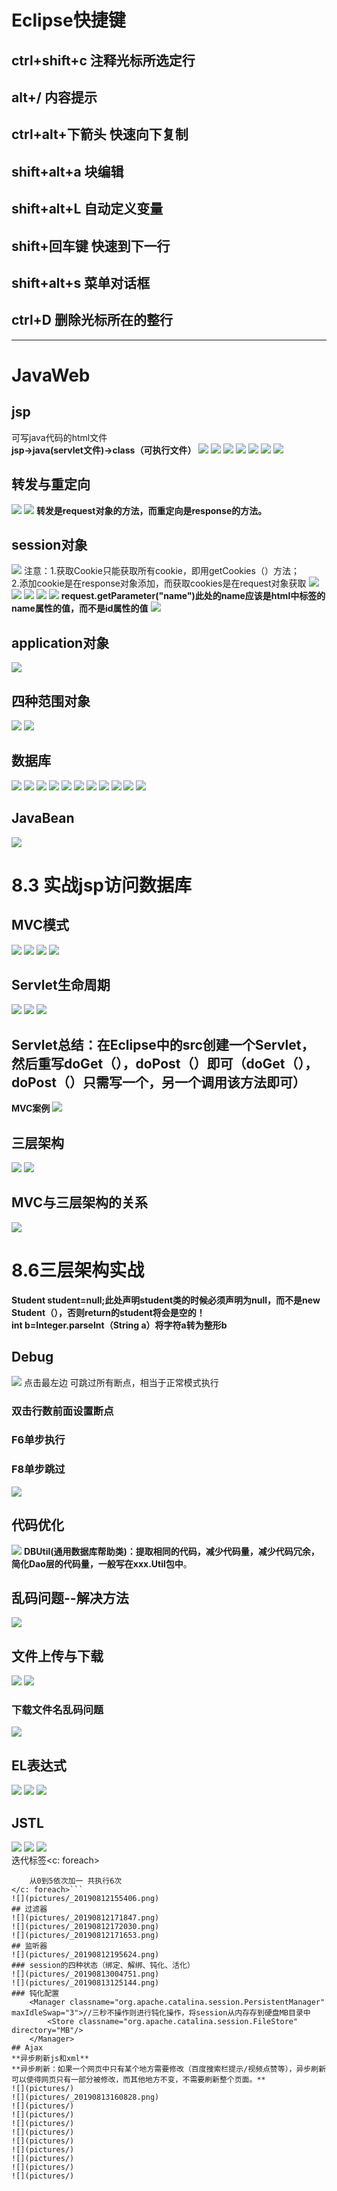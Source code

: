 
# Eclipse快捷键
## ctrl+shift+c 注释光标所选定行
## alt+/ 内容提示
## ctrl+alt+下箭头  快速向下复制
## shift+alt+a  块编辑
## shift+alt+L 自动定义变量
## shift+回车键 快速到下一行
## shift+alt+s 菜单对话框  
## ctrl+D 删除光标所在的整行

***
# JavaWeb  
## jsp
可写java代码的html文件  
**jsp->java(servlet文件)->class（可执行文件）**
![](pictures/_20190729173139.png)
![](pictures/_20190729175214.png)
![](pictures/_20190729180458.png)
![](pictures/_20190729201120.png)
![](pictures/_20190729202004.png)
![](pictures/_20190729204811.png)
![](pictures/_20190729204544.png)
## 转发与重定向
![](pictures/_20190729211551.png)
![](pictures/_20190729211353.png)
**转发是request对象的方法，而重定向是response的方法。**
## session对象
![](pictures/_20190729214355.png)
注意：1.获取Cookie只能获取所有cookie，即用getCookies（）方法；  
2.添加cookie是在response对象添加，而获取cookies是在request对象获取
![](pictures/_20190729214837.png)
![](pictures/_20190730194557.png)
![](pictures/_20190730194524.png)
![](pictures/_20190730194309.png)
![](pictures/_20190730233645.png)
**request.getParameter("name")此处的name应该是html中标签的name属性的值，而不是id属性的值**
![](pictures/_20190801003314.png)
## application对象
![](pictures/_20190801004530.png)
## 四种范围对象
![](pictures/_20190801125803.png)
![](pictures/_20190801131758.png)
## 数据库
![](pictures/_20190801133218.png)
![](pictures/_20190801141227.png)
![](pictures/_20190801192956.png)
![](pictures/_20190801195136.png)
![](pictures/_20190801195529.png)
![](pictures/_20190802171836.png)
![](pictures/_20190802171735.png)
![](pictures/_20190802173825.png)
![](pictures/_20190802173915.png)
![](pictures/_20190802223409.png)
![](pictures/_20190802235833.png)
## JavaBean
![](pictures/_20190803012458.png)
# 8.3 实战jsp访问数据库
## MVC模式
![](pictures/_20190803215654.png)
![](pictures/_20190803220524.png)
![](pictures/_20190803221029.png)
![](pictures/_20190803222047.png)
## Servlet生命周期
![](pictures/_20190804113042.png)
![](pictures/_20190804173644.png)
![](pictures/_20190804174443.png)
## Servlet总结：在Eclipse中的src创建一个Servlet，然后重写doGet（），doPost（）即可（doGet（），doPost（）只需写一个，另一个调用该方法即可）
**MVC案例**
![](pictures/_20190804190653.png)
## 三层架构
![](pictures/_20190804223524.png)
![](pictures/_20190804224146.png)
## MVC与三层架构的关系
![](pictures/_20190804223326.png)
# 8.6三层架构实战
**Student student=null;此处声明student类的时候必须声明为null，而不是new Student（），否则return的student将会是空的！**  
**int b=Integer.parseInt（String a）将字符a转为整形b**
## Debug
![](pictures/_20190807150542.png)
点击最左边 可跳过所有断点，相当于正常模式执行
### 双击行数前面设置断点
### F6单步执行
### F8单步跳过
![](pictures/_20190807150401.png)
## 代码优化
![](pictures/_20190807150813.png)
**DBUtil(通用数据库帮助类)：提取相同的代码，减少代码量，减少代码冗余，简化Dao层的代码量，一般写在xxx.Util包中**。
## 乱码问题--解决方法
![](pictures/_20190809115020.png)
## 文件上传与下载
![](pictures/_20190809151543.png)
![](pictures/_20190809153121.png) 
### 下载文件名乱码问题
![](pictures/_20190811140001.png)
## EL表达式
![](pictures/_20190811141543.png)
![](pictures/_20190811143016.png)
![](pictures/_20190811143622.png)
## JSTL
![](pictures/_20190812144252.png)
![](pictures/_20190812145432.png)
![](pictures/_20190812151725.png)  
迭代标签<c: foreach>
```<c: foreach begin="0" end="5" step="1">  
	从0到5依次加一 共执行6次
</c: foreach>```
![](pictures/_20190812155406.png)
## 过滤器
![](pictures/_20190812171847.png)
![](pictures/_20190812172030.png)
![](pictures/_20190812171653.png)
## 监听器
![](pictures/_20190812195624.png)
### session的四种状态（绑定、解绑、钝化、活化）
![](pictures/_20190813004751.png)
![](pictures/_20190813125144.png)
### 钝化配置
    <Manager classname="org.apache.catalina.session.PersistentManager" maxIdleSwap="3">//三秒不操作则进行钝化操作，将session从内存存到硬盘MB目录中
    	<Store classname="org.apache.catalina.session.FileStore" directory="MB"/>
    </Manager>
## Ajax
**异步刷新js和xml**  
**异步刷新：如果一个网页中只有某个地方需要修改（百度搜索栏提示/视频点赞等），异步刷新可以使得网页只有一部分被修改，而其他地方不变，不需要刷新整个页面。**
![](pictures/)
![](pictures/_20190813160828.png)
![](pictures/)
![](pictures/)
![](pictures/)
![](pictures/)
![](pictures/)
![](pictures/)
![](pictures/)
![](pictures/)
![](pictures/)
